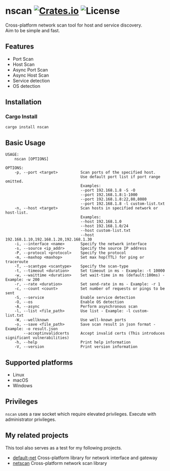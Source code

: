 [crates-badge]: https://img.shields.io/crates/v/nscan.svg
[crates-url]: https://crates.io/crates/nscan
[license-badge]: https://img.shields.io/crates/l/nscan.svg
[netscan-url]: https://github.com/shellrow/netscan

# nscan [![Crates.io][crates-badge]][crates-url] ![License][license-badge]
Cross-platform network scan tool for host and service discovery.   
Aim to be simple and fast.  

## Features
- Port Scan
- Host Scan
- Async Port Scan 
- Async Host Scan 
- Service detection
- OS detection

## Installation
### Cargo Install
```
cargo install nscan
```

## Basic Usage
```
USAGE:
    nscan [OPTIONS]

OPTIONS:
    -p, --port <target>          Scan ports of the specified host.
                                 Use default port list if port range omitted.
                                 Examples:
                                 --port 192.168.1.8 -S -O
                                 --port 192.168.1.8:1-1000
                                 --port 192.168.1.8:22,80,8080
                                 --port 192.168.1.8 -l custom-list.txt
    -n, --host <target>          Scan hosts in specified network or host-list.
                                 Examples:
                                 --host 192.168.1.0
                                 --host 192.168.1.0/24
                                 --host custom-list.txt
                                 --host 192.168.1.10,192.168.1.20,192.168.1.30
    -i, --interface <name>       Specify the network interface
    -s, --source <ip_addr>       Specify the source IP address
    -P, --protocol <protocol>    Specify the protocol
    -m, --maxhop <maxhop>        Set max hop(TTL) for ping or traceroute
    -T, --scantype <scantype>    Specify the scan-type
    -t, --timeout <duration>     Set timeout in ms - Example: -t 10000
    -w, --waittime <duration>    Set wait-time in ms (default:100ms) - Example: -w 200
    -r, --rate <duration>        Set send-rate in ms - Example: -r 1
    -c, --count <count>          Set number of requests or pings to be sent
    -S, --service                Enable service detection
    -O, --os                     Enable OS detection
    -A, --async                  Perform asynchronous scan
    -l, --list <file_path>       Use list - Example: -l custom-list.txt
    -W, --wellknown              Use well-known ports
    -o, --save <file_path>       Save scan result in json format - Example: -o result.json
        --acceptinvalidcerts     Accept invalid certs (This introduces significant vulnerabilities)
    -h, --help                   Print help information
    -V, --version                Print version information
```

## Supported platforms
- Linux
- macOS
- Windows

## Privileges
`nscan` uses a raw socket which require elevated privileges. Execute with administrator privileges.

## My related projects
This tool also serves as a test for my following projects.  
- [default-net](https://github.com/shellrow/default-net) Cross-platform library for network interface and gateway 
- [netscan](https://github.com/shellrow/netscan) Cross-platform network scan library 
